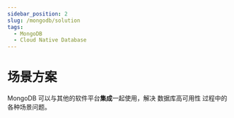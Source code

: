 ```yaml
---
sidebar_position: 2
slug: /mongodb/solution
tags:
  - MongoDB
  - Cloud Native Database
---
```


# 场景方案

MongoDB 可以与其他的软件平台**集成**一起使用，解决 数据库高可用性 过程中的各种场景问题。





